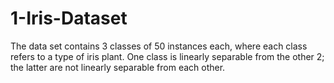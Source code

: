 # 1-Iris-Dataset
The data set contains 3 classes of 50 instances each, where each class refers to a type of iris plant. 
One class is linearly separable from the other 2; the latter are not linearly separable from each other.



